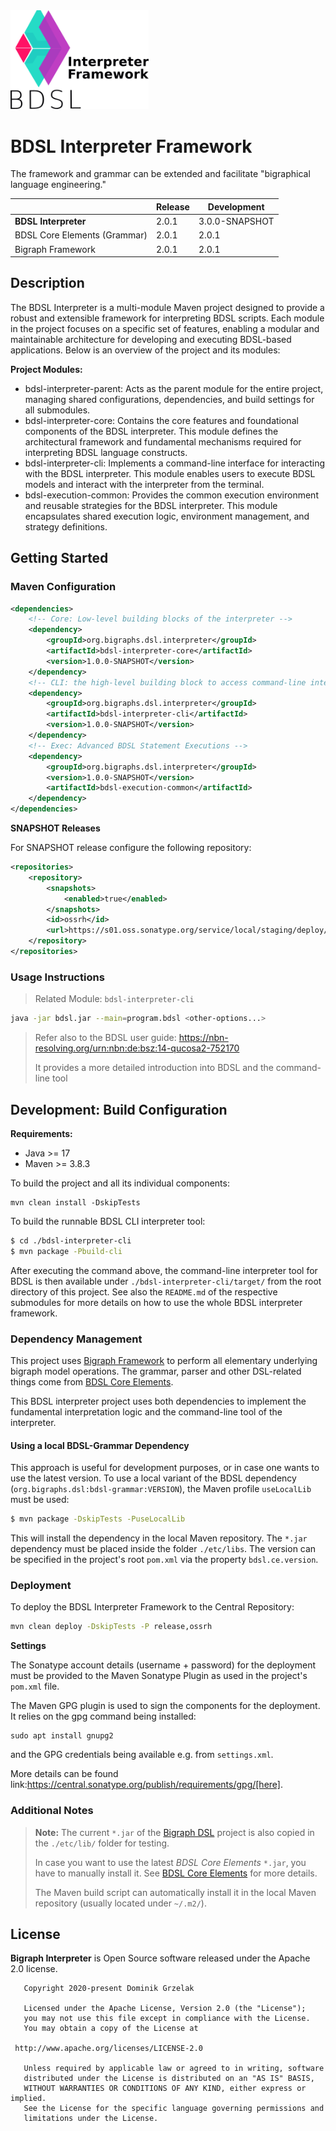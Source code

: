 <img src="./etc/logo-bdsl-interpreter-dark.png" style="zoom:90%;" />

# BDSL Interpreter Framework

The framework and grammar can be extended and facilitate "bigraphical language engineering."

|                              | Release | Development    |
|------------------------------|---------|----------------|
| **BDSL Interpreter**         | 2.0.1   | 3.0.0-SNAPSHOT |
| BDSL Core Elements (Grammar) | 2.0.1   | 2.0.1          |
| Bigraph Framework            | 2.0.1   | 2.0.1          |

## Description

The BDSL Interpreter is a multi-module Maven project
designed to provide a robust and extensible framework for interpreting BDSL scripts. 
Each module in the project focuses on a specific set of features,
enabling a modular and maintainable architecture for developing and executing BDSL-based applications.
Below is an overview of the project and its modules:

**Project Modules:**
- bdsl-interpreter-parent: Acts as the parent module for the entire project, managing shared configurations, dependencies, and build settings for all submodules.
- bdsl-interpreter-core: Contains the core features and foundational components of the BDSL interpreter. This module defines the architectural framework and fundamental mechanisms required for interpreting BDSL language constructs.
- bdsl-interpreter-cli: Implements a command-line interface for interacting with the BDSL interpreter. This module enables users to execute BDSL models and interact with the interpreter from the terminal.
- bdsl-execution-common: Provides the common execution environment and reusable strategies for the BDSL interpreter. This module encapsulates shared execution logic, environment management, and strategy definitions.

## Getting Started

### Maven Configuration

```xml
<dependencies>
    <!-- Core: Low-level building blocks of the interpreter -->
    <dependency>
        <groupId>org.bigraphs.dsl.interpreter</groupId>
        <artifactId>bdsl-interpreter-core</artifactId>
        <version>1.0.0-SNAPSHOT</version>
    </dependency>
    <!-- CLI: the high-level building block to access command-line interface parser -->
    <dependency>
        <groupId>org.bigraphs.dsl.interpreter</groupId>
        <artifactId>bdsl-interpreter-cli</artifactId>
        <version>1.0.0-SNAPSHOT</version>
    </dependency>
    <!-- Exec: Advanced BDSL Statement Executions -->
    <dependency>
        <groupId>org.bigraphs.dsl.interpreter</groupId>
        <version>1.0.0-SNAPSHOT</version>
        <artifactId>bdsl-execution-common</artifactId>
    </dependency>
</dependencies>
```

**SNAPSHOT Releases**

For SNAPSHOT release configure the following repository:

```xml
<repositories>
    <repository>
        <snapshots>
            <enabled>true</enabled>
        </snapshots>
        <id>ossrh</id>
        <url>https://s01.oss.sonatype.org/service/local/staging/deploy/maven2/</url>
    </repository>
</repositories>
```

### Usage Instructions

> Related Module: `bdsl-interpreter-cli`

```bash
java -jar bdsl.jar --main=program.bdsl <other-options...>
```

> Refer also to the BDSL user guide: https://nbn-resolving.org/urn:nbn:de:bsz:14-qucosa2-752170
> 
> It provides a more detailed introduction into BDSL and the command-line tool

## Development: Build Configuration

**Requirements:** 
- Java >= 17
- Maven >= 3.8.3

To build the project and all its individual components:

```shell
mvn clean install -DskipTests
```

To build the runnable BDSL CLI interpreter tool:
```bash
$ cd ./bdsl-interpreter-cli
$ mvn package -Pbuild-cli
```
After executing the command above, the command-line interpreter tool for BDSL is then available under `./bdsl-interpreter-cli/target/` from the root directory of this project.
See also the `README.md` of the respective submodules for more details on how to use the whole BDSL interpreter framework.

### Dependency Management
This project uses [Bigraph Framework](https://git-st.inf.tu-dresden.de/bigraphs/bigraph-framework) to perform all elementary underlying bigraph model operations.
The grammar, parser and other DSL-related things come from [BDSL Core Elements](https://git-st.inf.tu-dresden.de/bigraphs/bigraph-dsl-ce).

This BDSL interpreter project uses both dependencies to implement the fundamental interpretation logic and the command-line tool of the interpreter.


#### Using a local BDSL-Grammar Dependency

This approach is useful for development purposes, or in case one wants to use the latest version.
To use a local variant of the BDSL dependency (`org.bigraphs.dsl:bdsl-grammar:VERSION`), the Maven profile `useLocalLib` must be used:

```bash
$ mvn package -DskipTests -PuseLocalLib
```

This will install the dependency in the local Maven repository.
The `*.jar` dependency must be placed inside the folder `./etc/libs`.
The version can be specified in the project's root `pom.xml` via the property `bdsl.ce.version`.

### Deployment

To deploy the BDSL Interpreter Framework to the Central Repository:
```bash
mvn clean deploy -DskipTests -P release,ossrh
```

**Settings**

The Sonatype account details (username + password) for the deployment must be provided to the
Maven Sonatype Plugin as used in the project's `pom.xml` file.

The Maven GPG plugin is used to sign the components for the deployment.
It relies on the gpg command being installed:
```shell
sudo apt install gnupg2
```

and the GPG credentials being available e.g. from `settings.xml`.

More details can be found link:https://central.sonatype.org/publish/requirements/gpg/[here].

### Additional Notes

> **Note:** The current `*.jar` of the [Bigraph DSL](https://github.com/bigraph-toolkit-suite/bigraphs.bdsl-core-elements) project is also copied in the `./etc/lib/` folder for testing.
>
> In case you want to use the latest <i>BDSL Core Elements</i> `*.jar`, you have to manually install it. See [BDSL Core Elements](https://github.com/bigraph-toolkit-suite/bigraphs.bdsl-core-elements) for more details.
> 
> The Maven build script can automatically install it in the local Maven repository (usually located under `~/.m2/`).


[//]: # (> **Note 2:** The project uses [Lombok]&#40;https://projectlombok.org/&#41; in order to incorporate **extension methods** for Java.)

[//]: # (> The IDE is not able to properly resolve these extension methods and will show error messages that the used extension methods cannot be resolved. **However, the code will still compile.** )

[//]: # (> An update of the Lombok IntelliJ plugin is released soon supporting extension methods by Lombok in IntelliJ. )


## License

**Bigraph Interpreter** is Open Source software released under the Apache 2.0 license.

```text
   Copyright 2020-present Dominik Grzelak

   Licensed under the Apache License, Version 2.0 (the "License");
   you may not use this file except in compliance with the License.
   You may obtain a copy of the License at

 http://www.apache.org/licenses/LICENSE-2.0

   Unless required by applicable law or agreed to in writing, software
   distributed under the License is distributed on an "AS IS" BASIS,
   WITHOUT WARRANTIES OR CONDITIONS OF ANY KIND, either express or implied.
   See the License for the specific language governing permissions and
   limitations under the License.
```
